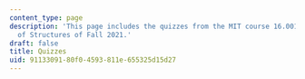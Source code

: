 ```yaml
---
content_type: page
description: 'This page includes the quizzes from the MIT course 16.001 Unified Engineering:  Materials
  of Structures of Fall 2021.'
draft: false
title: Quizzes
uid: 91133091-80f0-4593-811e-655325d15d27
---
```

